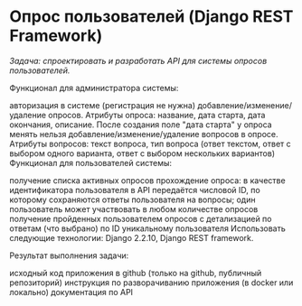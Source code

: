 # Опрос пользователей (Django REST Framework)
*Задача: спроектировать и разработать API для системы опросов пользователей.*

Функционал для администратора системы:

авторизация в системе (регистрация не нужна)
добавление/изменение/удаление опросов. Атрибуты опроса: название, дата старта, дата окончания, описание. После создания поле "дата старта" у опроса менять нельзя
добавление/изменение/удаление вопросов в опросе. Атрибуты вопросов: текст вопроса, тип вопроса (ответ текстом, ответ с выбором одного варианта, ответ с выбором нескольких вариантов)
Функционал для пользователей системы:

получение списка активных опросов
прохождение опроса: в качестве идентификатора пользователя в API передаётся числовой ID, по которому сохраняются ответы пользователя на вопросы; один пользователь может участвовать в любом количестве опросов
получение пройденных пользователем опросов с детализацией по ответам (что выбрано) по ID уникальному пользователя
Использовать следующие технологии: Django 2.2.10, Django REST framework.

Результат выполнения задачи:

исходный код приложения в github (только на github, публичный репозиторий)
инструкция по разворачиванию приложения (в docker или локально)
документация по API
